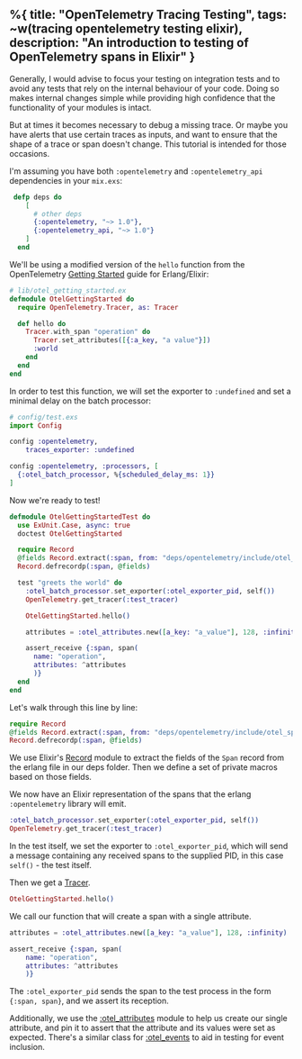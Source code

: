 %{
    title: "OpenTelemetry Tracing Testing",
    tags: ~w(tracing opentelemetry testing elixir),
    description: "An introduction to testing of OpenTelemetry spans in Elixir"
}
---

Generally, I would advise to focus your testing on integration tests and to avoid any tests that rely on the internal behaviour of your code. Doing so makes internal changes simple while providing high confidence that the functionality of your modules is intact.

But at times it becomes necessary to debug a missing trace. Or maybe you have alerts that use certain traces as inputs, and want to ensure that the shape of a trace or span doesn't change. This tutorial is intended for those occasions.

I'm assuming you have both `:opentelemetry` and `:opentelemetry_api` dependencies in your `mix.exs`:

```elixir
 defp deps do
    [
      # other deps
      {:opentelemetry, "~> 1.0"},
      {:opentelemetry_api, "~> 1.0"}
    ]
  end
```

We'll be using a modified version of the `hello` function from the OpenTelemetry [Getting Started](https://opentelemetry.io/docs/instrumentation/erlang/getting-started/) guide for Erlang/Elixir:

```elixir
# lib/otel_getting_started.ex
defmodule OtelGettingStarted do
  require OpenTelemetry.Tracer, as: Tracer

  def hello do
    Tracer.with_span "operation" do
      Tracer.set_attributes([{:a_key, "a value"}])
      :world
    end
  end
end
```

In order to test this function, we will set the exporter to `:undefined` and set a minimal delay on the batch processor:

```elixir
# config/test.exs
import Config

config :opentelemetry,
    traces_exporter: :undefined

config :opentelemetry, :processors, [
  {:otel_batch_processor, %{scheduled_delay_ms: 1}}
]
```

Now we're ready to test!

```elixir
defmodule OtelGettingStartedTest do
  use ExUnit.Case, async: true
  doctest OtelGettingStarted

  require Record
  @fields Record.extract(:span, from: "deps/opentelemetry/include/otel_span.hrl")
  Record.defrecordp(:span, @fields)

  test "greets the world" do
    :otel_batch_processor.set_exporter(:otel_exporter_pid, self())
    OpenTelemetry.get_tracer(:test_tracer)

    OtelGettingStarted.hello()

    attributes = :otel_attributes.new([a_key: "a_value"], 128, :infinity)

    assert_receive {:span, span(
      name: "operation",
      attributes: ^attributes
      )}
  end
end
```

Let's walk through this line by line:

```elixir
require Record
@fields Record.extract(:span, from: "deps/opentelemetry/include/otel_span.hrl")
Record.defrecordp(:span, @fields)
```

We use Elixir's [Record](https://hexdocs.pm/elixir/Record.html) module to extract the fields of the `Span` record from the erlang file in our deps folder. Then we define a set of private macros based on those fields.

We now have an Elixir representation of the spans that the erlang `:opentelemetry` library will emit.

```elixir
:otel_batch_processor.set_exporter(:otel_exporter_pid, self())
OpenTelemetry.get_tracer(:test_tracer)
```

In the test itself, we set the exporter to `:otel_exporter_pid`, which will send a message containing any received spans to the supplied PID, in this case `self()` - the test itself.

Then we get a [Tracer](https://opentelemetry.io/docs/instrumentation/erlang/instrumentation/#tracerprovider-and-tracers).

```elixir
OtelGettingStarted.hello()
```

We call our function that will create a span with a single attribute.

```elixir
attributes = :otel_attributes.new([a_key: "a_value"], 128, :infinity)

assert_receive {:span, span(
    name: "operation",
    attributes: ^attributes
    )}
```

The `:otel_exporter_pid` sends the span to the test process in the form `{:span, span}`, and we assert its reception.

Additionally, we use the [:otel_attributes](https://github.com/open-telemetry/opentelemetry-erlang/blob/main/apps/opentelemetry/src/otel_attributes.erl) module to help us create our single attribute, and pin it to assert that the attribute and its values were set as expected. There's a similar class for [:otel_events](https://github.com/open-telemetry/opentelemetry-erlang/blob/main/apps/opentelemetry/src/otel_events.erl) to aid in testing for event inclusion.

